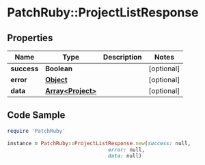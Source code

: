 # PatchRuby::ProjectListResponse

## Properties

Name | Type | Description | Notes
------------ | ------------- | ------------- | -------------
**success** | **Boolean** |  | [optional] 
**error** | [**Object**](.md) |  | [optional] 
**data** | [**Array&lt;Project&gt;**](Project.md) |  | [optional] 

## Code Sample

```ruby
require 'PatchRuby'

instance = PatchRuby::ProjectListResponse.new(success: null,
                                 error: null,
                                 data: null)
```


